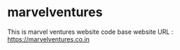 # marvelventures
This is marvel ventures website code base
website URL : https://marvelventures.co.in

